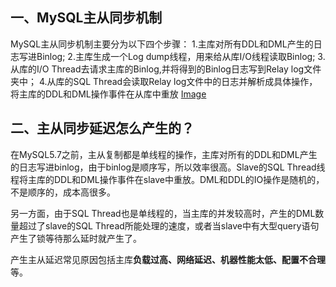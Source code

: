 ## 一、MySQL主从同步机制
MySQL主从同步机制主要分为以下四个步骤：
1.主库对所有DDL和DML产生的日志写进Binlog;
2.主库生成一个Log dump线程，用来给从库I/O线程读取Binlog;
3.从库的I/O Thread去请求主库的Binlog,并将得到的Binlog日志写到Relay log文件夹中；
4.从库的SQL Thread会读取Relay log文件中的日志并解析成具体操作，将主库的DDL和DML操作事件在从库中重放
[Image](![image](https://user-images.githubusercontent.com/44181286/131312995-f87db411-c067-4bdb-a4d9-646d8c0eedfa.png))

## 二、主从同步延迟怎么产生的？
在MySQL5.7之前，主从复制都是单线程的操作，主库对所有的DDL和DML产生的日志写进binlog，由于binlog是顺序写，所以效率很高。Slave的SQL Thread线程将主库的DDL和DML操作事件在slave中重放。DML和DDL的IO操作是随机的，不是顺序的，成本高很多。

另一方面，由于SQL Thread也是单线程的，当主库的并发较高时，产生的DML数量超过了slave的SQL Thread所能处理的速度，或者当slave中有大型query语句产生了锁等待那么延时就产生了。

产生主从延迟常见原因包括主库**负载过高、网络延迟、机器性能太低、配置不合理**等。

